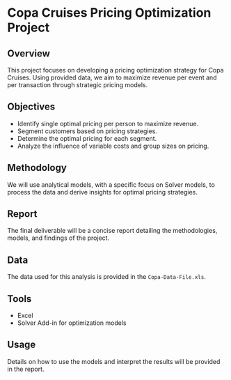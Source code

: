 # Copa Cruises Pricing Optimization Project

## Overview
This project focuses on developing a pricing optimization strategy for Copa Cruises. Using provided data, we aim to maximize revenue per event and per transaction through strategic pricing models. 

## Objectives
- Identify single optimal pricing per person to maximize revenue.
- Segment customers based on pricing strategies.
- Determine the optimal pricing for each segment.
- Analyze the influence of variable costs and group sizes on pricing.

## Methodology
We will use analytical models, with a specific focus on Solver models, to process the data and derive insights for optimal pricing strategies.

## Report
The final deliverable will be a concise report detailing the methodologies, models, and findings of the project.

## Data
The data used for this analysis is provided in the `Copa-Data-File.xls`.

## Tools
- Excel
- Solver Add-in for optimization models

## Usage
Details on how to use the models and interpret the results will be provided in the report.


